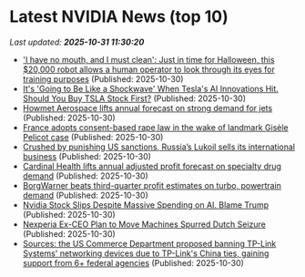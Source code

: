 # Latest NVIDIA News (top 10)
_Last updated: **2025-10-31 11:30:20**_

- ['I have no mouth, and I must clean': Just in time for Halloween, this $20,000 robot allows a human operator to look through its eyes for training purposes](https://www.pcgamer.com/hardware/i-have-no-mouth-and-i-must-clean-just-in-time-for-halloween-this-usd20-000-robot-allows-a-human-operator-to-look-through-its-eyes-for-training-purposes/) (Published: 2025-10-30)
- [It's 'Going to Be Like a Shockwave' When Tesla's AI Innovations Hit. Should You Buy TSLA Stock First?](https://www.barchart.com/story/news/35789416/it-s-going-to-be-like-a-shockwave-when-tesla-s-ai-innovations-hit-should-you-buy-tsla-stock-first) (Published: 2025-10-30)
- [Howmet Aerospace lifts annual forecast on strong demand for jets](https://biztoc.com/x/1431c90006556ff0) (Published: 2025-10-30)
- [France adopts consent-based rape law in the wake of landmark Gisèle Pelicot case](https://biztoc.com/x/0be0ac4ea0fb98cc) (Published: 2025-10-30)
- [Crushed by punishing US sanctions, Russia’s Lukoil sells its international business](https://biztoc.com/x/a0bb6b3d05107965) (Published: 2025-10-30)
- [Cardinal Health lifts annual adjusted profit forecast on specialty drug demand](https://biztoc.com/x/7a25f0ead23373e9) (Published: 2025-10-30)
- [BorgWarner beats third-quarter profit estimates on turbo, powertrain demand](https://biztoc.com/x/e060f3b36ab08175) (Published: 2025-10-30)
- [Nvidia Stock Slips Despite Massive Spending on AI. Blame Trump](https://biztoc.com/x/a73898d0f7049b13) (Published: 2025-10-30)
- [Nexperia Ex-CEO Plan to Move Machines Spurred Dutch Seizure](https://biztoc.com/x/6274cf60c6440011) (Published: 2025-10-30)
- [Sources: the US Commerce Department proposed banning TP-Link Systems' networking devices due to TP-Link's China ties, gaining support from 6+ federal agencies](https://biztoc.com/x/ed2c41d76e167bd9) (Published: 2025-10-30)
